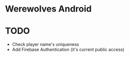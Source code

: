 Werewolves Android
==================

# TODO

- Check player name's uniqueness
- Add Firebase Authentication (it's current public access)
